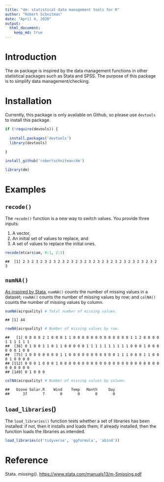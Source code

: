 ```yaml
---
title: "dm: statistical data management tools for R"
author: "Robert Schnitman"
date: "April 4, 2020"
output: 
  html_document:
    keep_md: true
---
```


# Introduction

The `dm` package is inspired by the data management functions in other statistical packages such as Stata and SPSS. The purpose of this package is to simplify data management/checking.

# Installation

Currently, this package is only available on Github, so please use `devtools` to install this package.


```r
if (!require(devools)) {
  
  install.packages('devtools')
  library(devtools)
  
}

install_github('robertschnitman/dm')
```


```r
library(dm)
```


# Examples

## `recode()`

The `recode()` function is a new way to switch values. You provide three inputs: 

1. A vector,
1. An initial set of values to replace, and 
1. A set of values to replace the initial ones.


```r
recode(mtcars$am, 0:1, 2:3)
```

```
##  [1] 2 3 2 3 2 3 2 3 2 3 2 3 2 3 2 3 2 3 2 3 2 3 2 3 2 3 2 3 2 3 2 3
```

## `numNA()`

[As inspired by Stata](https://www.stata.com/manuals13/m-5missing.pdf), `numNA()` counts the number of missing values in a dataset; `rowNA()` counts the number of missing values by row; and `colNA()` counts the number of missing values by column.

[^1]: 


```r
numNA(airquality) # Total number of missing values.
```

```
## [1] 44
```

```r
rowNA(airquality) # Number of missing values by row.
```

```
##   [1] 0 0 0 0 2 1 0 0 0 1 1 0 0 0 0 0 0 0 0 0 0 0 0 0 1 1 2 0 0 0 0 1 1 1 1 1 1
##  [38] 0 1 0 0 1 1 0 1 1 0 0 0 0 0 1 1 1 1 1 1 1 1 1 1 0 0 0 1 0 0 0 0 0 0 1 0 0
##  [75] 1 0 0 0 0 0 0 0 1 1 0 0 0 0 0 0 0 0 0 0 0 1 1 1 0 0 0 1 1 0 0 0 1 0 0 0 0
## [112] 0 0 0 1 0 0 0 1 0 0 0 0 0 0 0 0 0 0 0 0 0 0 0 0 0 0 0 0 0 0 0 0 0 0 0 0 0
## [149] 0 1 0 0 0
```

```r
colNA(airquality) # Number of missing values by column.
```

```
##   Ozone Solar.R    Wind    Temp   Month     Day 
##      37       7       0       0       0       0
```

## `load_libraries`()

The `load_libraries()` function tests whether a set of libraries has been installed: if not, then it installs and loads them; if already installed, then the function loads the libraries as intended.


```r
load_libraries(c('tidyverse', 'ggformula', 'abind'))
```

# Reference

Stata. *missing()*. https://www.stata.com/manuals13/m-5missing.pdf
